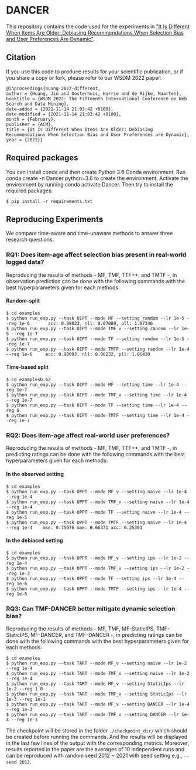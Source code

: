 # DANCER
This repository contains the code used for the experiments in ["It Is Different When Items Are Older: Debiasing Recommendations When Selection Bias and User Preferences Are Dynamic"](https://arxiv.org/abs/2111.12481).

## Citation
If you use this code to produce results for your scientific publication, or if you share a copy or fork, please refer to our WSDM 2022 paper:
```
@inproceedings{huang-2022-different,
author = {Huang, Jin and Oosterhuis, Harrie and de Rijke, Maarten},
booktitle = {WSDM 2022: The Fifteenth International Conference on Web Search and Data Mining},
date-added = {2021-11-14 21:03:42 +0100},
date-modified = {2021-11-14 21:03:42 +0100},
month = {February},
publisher = {ACM},
title = {It Is Different When Items Are Older: Debiasing Recommendations When Selection Bias and User Preferences are Dynamic},
year = {2022}}
```

## Required packages
You can install conda and then create Python 3.6 Conda environment. 
Run conda create -n Dancer python=3.6 to create the environment.
Activate the environment by running conda activate Dancer. Then try to install the required packages:
```
$ pip install -r requirements.txt
```


## Reproducing Experiments
We compare time-aware and time-unaware methods to answer three research questions. 

### RQ1: Does item-age affect selection bias present in real-world logged data?
Reproducing the results of methods - MF, TMF, TTF++, and TMTF -, in observation prediction can be done with the following commands with the best hyperparameters given for each methods:
#### Random-split
```
$ cd examples
$ python run_exp.py --task OIPT --mode MF --setting random --lr 1e-5 --reg 1e-6       acc: 0.98023, nll: 0.07089, pll: 1.07346
$ python run_exp.py --task OIPT --mode TMF_v --setting random --lr 1e-5 --reg 1e-7    
$ python run_exp.py --task OIPT --mode TF --setting random --lr 1e-5 --reg 1e-7
$ python run_exp.py --task OIPT --mode TMTF --setting random --lr 1e-4 --reg 1e-6     acc: 0.98093, nll: 0.06232, pll: 1.06430
```
#### Time-based split
```
$ cd examples0.62
$ python run_exp.py --task OIPT --mode MF --setting time --lr 1e-4 --reg 1e-7 
$ python run_exp.py --task OIPT --mode TMF_v --setting time --lr 1e-4 --reg 1e-7 
$ python run_exp.py --task OIPT --mode TF --setting time --lr 1e-4 --reg 0
$ python run_exp.py --task OIPT --mode TMTF --setting time --lr 1e-4 --reg 1e-7  
```

### RQ2: Does item-age affect real-world user preferences?
Reproducing the results of methods - MF, TMF, TTF++, and TMTF -, in predicting ratings can be done with the following commands with the best hyperparameters given for each methods:
#### In the observed setting
```
$ cd examples
$ python run_exp.py --task OPPT --mode MF_v --setting naive --lr 1e-4 --reg 1e-4 
$ python run_exp.py --task OPPT --mode TMF_v --setting naive --lr 1e-4 --reg 1e-4
$ python run_exp.py --task OPPT --mode TF --setting naive --lr 1e-4 --reg 1e-5
$ python run_exp.py --task OPPT --mode TMTF --setting naive --lr 1e-4 --reg 1e-4    mse: 0.75076 mae: 0.66371 acc: 0.25303
```
#### In the debiased setting
```
$ cd examples
$ python run_exp.py --task OPPT --mode MF_v --setting ips --lr 1e-2 --reg 1e-4
$ python run_exp.py --task OPPT --mode TMF_v --setting ips --lr 1e-2 --reg 1e-3
$ python run_exp.py --task OPPT --mode TF --setting ips --lr 1e-4 --reg 1e-6
$ python run_exp.py --task OPPT --mode TMTF --setting ips --lr 1e-4 --reg 1e-6 
```

### RQ3: Can TMF-DANCER better mitigate dynamic selection bias?
Reproducing the results of methods - MF, TMF, MF-StaticIPS, TMF-StaticIPS, MF-DANCER, and TMF-DANCER -, in predicting ratings can be done with the following commands with the best hyperparameters given for each methods:
```
$ cd examples
$ python run_exp.py --task TART --mode MF_v --setting naive --lr 1e-2 --reg 1e-4
$ python run_exp.py --task TART --mode TMF_v --setting naive --lr 1e-2 --reg 1e-4
$ python run_exp.py --task TART --mode MF_v --setting StaticIps --lr 1e-2 --reg 1.0
$ python run_exp.py --task TART --mode TMF_v --setting StaticIps --lr 1e-3 --reg 1e-1
$ python run_exp.py --task TART --mode MF_v --setting DANCER --lr 1e-4 --reg 1e-3
$ python run_exp.py --task TART --mode TMF_v --setting DANCER --lr 1e-4 --reg 1e-3
```
The checkpoint will be stored in the folder ```./checkpoint_dir/``` which should be created before running the commands.
And the results will be displayed in the last few lines of the output with the corresponding metrics.
Moreover, results reported in the paper are the averages of 10 independent runs and can be reproduced with random seed 2012 ~ 2021 with seed setting e.g., ```--seed 2012```.
